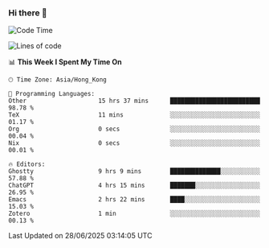 ### Hi there 👋

<!--
**nicehiro/nicehiro** is a ✨ _special_ ✨ repository because its `README.md` (this file) appears on your GitHub profile.

Here are some ideas to get you started:

- 🔭 I’m currently working on ...
- 🌱 I’m currently learning ...
- 👯 I’m looking to collaborate on ...
- 🤔 I’m looking for help with ...
- 💬 Ask me about ...
- 📫 How to reach me: ...
- 😄 Pronouns: ...
- ⚡ Fun fact: ...
-->

<!--START_SECTION:waka-->
![Code Time](http://img.shields.io/badge/Code%20Time-757%20hrs%2044%20mins-blue)

![Lines of code](https://img.shields.io/badge/From%20Hello%20World%20I%27ve%20Written-1.7%20million%20lines%20of%20code-blue)

📊 **This Week I Spent My Time On** 

```text
🕑︎ Time Zone: Asia/Hong_Kong

💬 Programming Languages: 
Other                    15 hrs 37 mins      █████████████████████████   98.78 % 
TeX                      11 mins             ░░░░░░░░░░░░░░░░░░░░░░░░░   01.17 % 
Org                      0 secs              ░░░░░░░░░░░░░░░░░░░░░░░░░   00.04 % 
Nix                      0 secs              ░░░░░░░░░░░░░░░░░░░░░░░░░   00.01 % 

🔥 Editors: 
Ghostty                  9 hrs 9 mins        ██████████████░░░░░░░░░░░   57.88 % 
ChatGPT                  4 hrs 15 mins       ███████░░░░░░░░░░░░░░░░░░   26.95 % 
Emacs                    2 hrs 22 mins       ████░░░░░░░░░░░░░░░░░░░░░   15.03 % 
Zotero                   1 min               ░░░░░░░░░░░░░░░░░░░░░░░░░   00.13 % 
```


 Last Updated on 28/06/2025 03:14:05 UTC
<!--END_SECTION:waka-->

